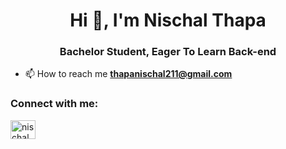<h1 align="center">Hi 👋, I'm Nischal Thapa</h1>
<h3 align="center">Bachelor Student, Eager To Learn Back-end</h3>

- 📫 How to reach me **thapanischal211@gmail.com**

<h3 align="left">Connect with me:</h3>
<p align="left">
<a href="https://linkedin.com/in/nischal thapa" target="blank"><img align="center" src="https://raw.githubusercontent.com/rahuldkjain/github-profile-readme-generator/master/src/images/icons/Social/linked-in-alt.svg" alt="nischal thapa" height="30" width="40" /></a>
</p>
